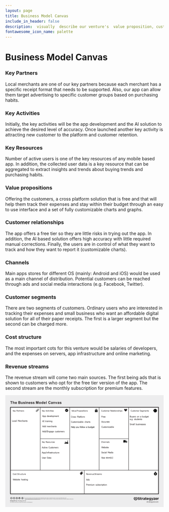 ```yaml
---
layout: page
title: Business Model Canvas
include_in_header: false
description:  visually  describe our venture's  value proposition, customers, and finances and key activities.
fontawesome_icon_name: palette
---
```

# Business Model Canvas

### Key Partners

Local merchants are one of our key partners because each merchant has a specific receipt format that needs to be supported. Also, our app can allow them target advertising to specific customer groups based on purchasing habits.

### Key Activities

Initially, the key activities will be the app development and the AI solution to achieve the desired level of accuracy. Once launched another key activity is attracting new customer to the platform and customer retention.

### Key Resources

Number of active users is one of the key resources of any mobile based app. In addition, the collected user data is a key resource that can be aggregated to extract insights and trends about buying trends and purchasing habits.

### Value propositions

Offering the customers, a cross platform solution that is free and that will help them track their expenses and stay within their budget through an easy to use interface and a set of fully customizable charts and graphs.

### Customer relationships

The app offers a free tier so they are little risks in trying out the app. In addition, the AI based solution offers high accuracy with little required manual corrections. Finally, the users are in control of what they want to track and how they want to report it (customizable charts).

### Channels

Main apps stores for different OS (mainly: Android and iOS) would be used as a main channel of distribution. Potential customers can be reached through ads and social media interactions (e.g. Facebook, Twitter).

### Customer segments

There are two segments of customers. Ordinary users who are interested in tracking their expenses and small business who want an affordable digital solution for all of their paper receipts. The first is a larger segment but the second can be charged more.

### Cost structure

The most important cots for this venture would be salaries of developers, and the expenses on servers, app infrastructure and online marketing.

### Revenue streams

The revenue stream will come two main sources. The first being ads that is shown to customers who opt for the free tier version of the app. The second stream are the monthly subscription for premium features.

![business model canvas](/assets/content/canvas.png)
